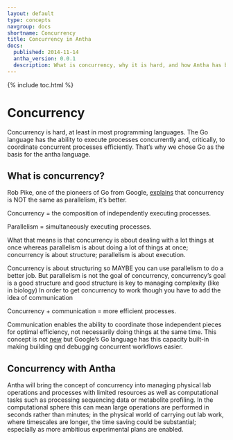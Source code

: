 ```yaml
---
layout: default
type: concepts
navgroup: docs
shortname: Concurrency
title: Concurrency in Antha
docs:
  published: 2014-11-14
  antha_version: 0.0.1
  description: What is concurrency, why it is hard, and how Antha has been designed to help manage it.
---
```

{% include toc.html %}

# Concurrency

Concurrency is hard, at least in most programming languages. The Go language has the ability to execute processes concurrently and, critically, to coordinate concurrent processes efficiently. That’s why we chose Go as the basis for the antha language. 

## What is concurrency? 
Rob Pike, one of the pioneers of Go from Google, [explains](https://www.youtube.com/watch?v=cN_DpYBzKso) that concurrency is NOT the same as parallelism, it’s better. 

Concurrency = the composition of independently executing processes.

Parallelism = simultaneously executing processes.

What that means is that concurrency is about dealing with a lot things at once whereas parallelism is about doing a lot of things at once; concurrency is about structure; parallelism is about execution.

Concurrency is about structuring so MAYBE you can use parallelism to do a better job. But parallelism is not the goal of concurrency, concurrency’s goal is a good structure and good structure is key to managing complexity (like in biology)
In order to get concurrency to work though you have to add the idea of communication

Concurrency + communication = more efficient processes.

Communication enables the ability to coordinate those independent pieces for optimal efficiency, not necessarily doing things at the same time. This concept is not [new](https://assets.cs.ncl.ac.uk/seminars/224.pdf) but Google’s Go language has this capacity built-in making building qnd debugging concurrent workflows easier.

## Concurrency with Antha
Antha will bring the concept of concurrency into managing physical lab operations and processes with limited resources as well as computational tasks such as processing sequencing data or metabolite profiling. 
In the computational sphere this can mean large operations are performed in seconds rather than minutes; in the physical world of carrying out lab work, where timescales are longer, the time saving could be substantial; especially as more ambitious experimental plans are enabled.
